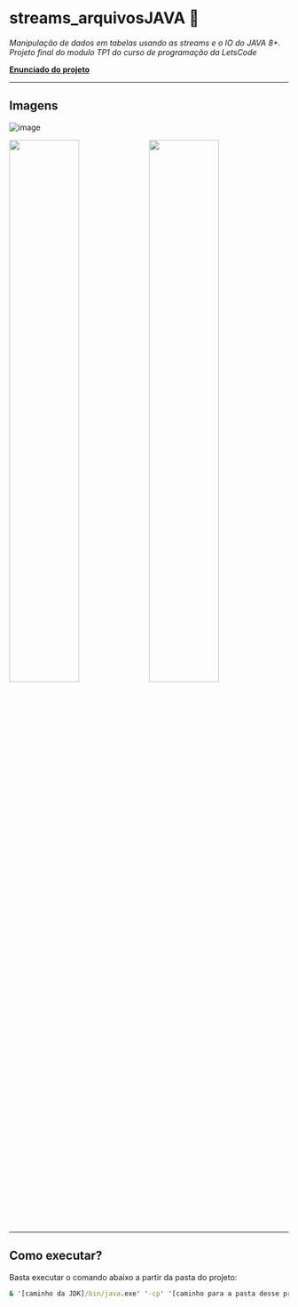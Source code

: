 # **streams_arquivosJAVA 🌊**

*Manipulação de dados em tabelas usando as streams e o IO do JAVA 8+. Projeto final do modulo TP1 do curso de programação da LetsCode*

[**Enunciado do projeto**](/Enunciado.md)

___

## Imagens

![image](https://user-images.githubusercontent.com/49068550/186244961-fc39ae9e-fedd-402d-b362-5ebb389e01ab.png)

<img src="https://user-images.githubusercontent.com/49068550/186245367-cccd9a4f-61fd-411b-a7d4-c8ae8de8b106.png" width="50%"><img src="https://user-images.githubusercontent.com/49068550/186246913-372aa950-3f4b-4a76-89c2-185bed9240bc.png" width="50%">

___

## **Como executar?**

Basta executar o comando abaixo a partir da pasta do projeto:

```cmd
& '[caminho da JDK]/bin/java.exe' '-cp' '[caminho para a pasta desse projeto]\bin' 'br.com.letscode.App'
```
